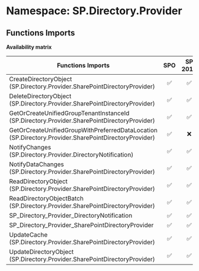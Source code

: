 # Namespace: SP.Directory.Provider

## Functions Imports

**Availability matrix**

Functions Imports | SPO | SP 2019 | SP 2016 | SP 2013
----------|:---:|:-------:|:-------:|:-------:
CreateDirectoryObject (SP.Directory.Provider.SharePointDirectoryProvider) | ✅ | ✅ | ✅ | ❌
DeleteDirectoryObject (SP.Directory.Provider.SharePointDirectoryProvider) | ✅ | ✅ | ✅ | ❌
GetOrCreateUnifiedGroupTenantInstanceId (SP.Directory.Provider.SharePointDirectoryProvider) | ✅ | ✅ | ❌ | ❌
GetOrCreateUnifiedGroupWithPreferredDataLocation (SP.Directory.Provider.SharePointDirectoryProvider) | ✅ | ❌ | ❌ | ❌
NotifyChanges (SP.Directory.Provider.DirectoryNotification) | ✅ | ✅ | ❌ | ❌
NotifyDataChanges (SP.Directory.Provider.SharePointDirectoryProvider) | ✅ | ✅ | ✅ | ❌
ReadDirectoryObject (SP.Directory.Provider.SharePointDirectoryProvider) | ✅ | ✅ | ✅ | ❌
ReadDirectoryObjectBatch (SP.Directory.Provider.SharePointDirectoryProvider) | ✅ | ✅ | ✅ | ❌
SP_Directory_Provider_DirectoryNotification | ✅ | ✅ | ❌ | ❌
SP_Directory_Provider_SharePointDirectoryProvider | ✅ | ✅ | ✅ | ❌
UpdateCache (SP.Directory.Provider.SharePointDirectoryProvider) | ✅ | ✅ | ❌ | ❌
UpdateDirectoryObject (SP.Directory.Provider.SharePointDirectoryProvider) | ✅ | ✅ | ✅ | ❌